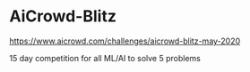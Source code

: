 # AiCrowd-Blitz

https://www.aicrowd.com/challenges/aicrowd-blitz-may-2020

15 day competition for all ML/AI to solve 5 problems
